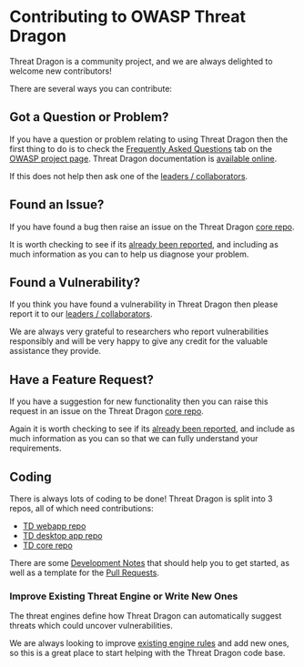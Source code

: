 # Contributing to OWASP Threat Dragon
Threat Dragon is a community project, and we are always delighted to welcome new contributors!

There are several ways you can contribute:

## Got a Question or Problem?
If you have a question or problem relating to using Threat Dragon then the first thing to do is to check the
[Frequently Asked Questions](https://owasp.org/www-project-threat-dragon/#div-faqs) tab on the [OWASP project page](https://owasp.org/www-project-threat-dragon/).
Threat Dragon documentation is [available online](http://docs.threatdragon.org).

If this does not help then ask one of the [leaders / collaborators](https://github.com/OWASP/www-project-threat-dragon/blob/master/leaders.md).

## Found an Issue?
If you have found a bug then raise an issue on the Threat Dragon 
[core repo](https://github.com/OWASP/threat-dragon-core/issues/new?assignees=&labels=bug&template=bug_report.md&title=).

It is worth checking to see if its [already been reported](https://github.com/OWASP/threat-dragon-core/issues),
and including as much information as you can to help us diagnose your problem.

## Found a Vulnerability?
If you think you have found a vulnerability in Threat Dragon then please report it to our
[leaders / collaborators](https://github.com/OWASP/www-project-threat-dragon/blob/master/leaders.md).

We are always very grateful to researchers who report vulnerabilities responsibly and will be very happy
to give any credit for the valuable assistance they provide.

## Have a Feature Request?
If you have a suggestion for new functionality then you can raise this request in an issue on the Threat Dragon
[core repo](https://github.com/OWASP/threat-dragon-core/issues/new?assignees=&labels=enhancement&template=feature_request.md&title=).

Again it is worth checking to see if its [already been reported](https://github.com/OWASP/threat-dragon-core/issues), 
and include as much information as you can so that we can fully understand your requirements.

## Coding
There is always lots of coding to be done! Threat Dragon is split into 3 repos, all of which need contributions:
* [TD webapp repo](https://github.com/OWASP/threat-dragon/issues)
* [TD desktop app repo](https://github.com/OWASP/threat-dragon-desktop/issues)
* [TD core repo](https://github.com/OWASP/threat-dragon-core/issues)

There are some [Development Notes](https://github.com/OWASP/threat-dragon-core/blob/main/dev-notes.md) that should help you to get started, as well as a template for the [Pull Requests](.github/PULL_REQUEST_TEMPLATE.md).

### Improve Existing Threat Engine or Write New Ones
The threat engines define how Threat Dragon can automatically suggest threats which could uncover vulnerabilities.

We are always looking to improve [existing engine rules](https://github.com/OWASP/threat-dragon-core/blob/main/src/services/threatengine.js)
and add new ones, so this is a great place to start helping with the Threat Dragon code base.
